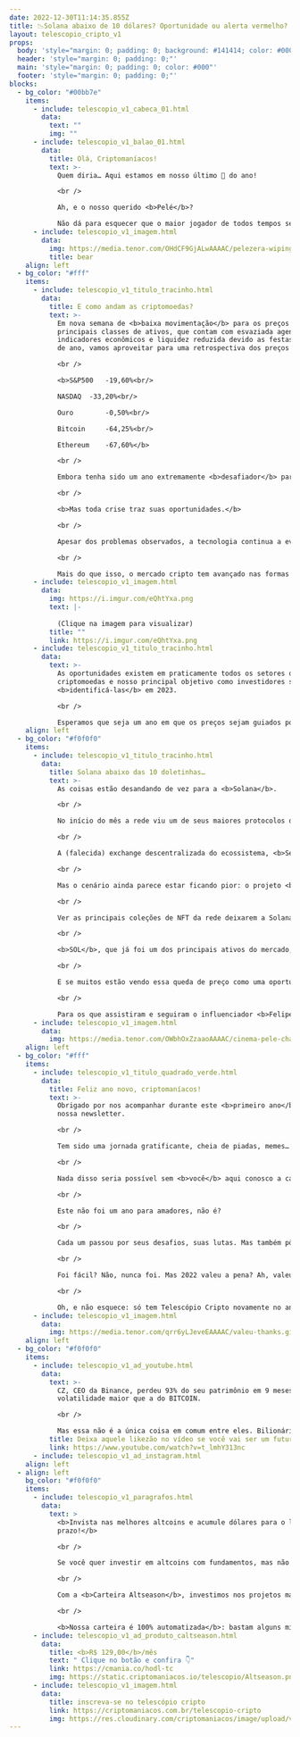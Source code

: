 ```yaml
---
date: 2022-12-30T11:14:35.855Z
title: 📉Solana abaixo de 10 dólares? Oportunidade ou alerta vermelho? 🔴
layout: telescopio_cripto_v1
props:
  body: 'style="margin: 0; padding: 0; background: #141414; color: #000"'
  header: 'style="margin: 0; padding: 0;"'
  main: 'style="margin: 0; padding: 0; color: #000"'
  footer: 'style="margin: 0; padding: 0;"'
blocks:
  - bg_color: "#00bb7e"
    items:
      - include: telescopio_v1_cabeca_01.html
        data:
          text: ""
          img: ""
      - include: telescopio_v1_balao_01.html
        data:
          title: Olá, Criptomaníacos!
          text: >-
            Quem diria… Aqui estamos em nosso último 🔭 do ano!

            <br />

            Ah, e o nosso querido <b>Pelé</b>? 

            Não dá para esquecer que o maior jogador de todos tempos se foi, mas vamos lembrar do rei com a alegria e irreverência que ele sempre teve.  ⚽👑
      - include: telescopio_v1_imagem.html
        data:
          img: https://media.tenor.com/OHdCF9GjALwAAAAC/pelezera-wiping-mouth.gif
          title: bear
    align: left
  - bg_color: "#fff"
    items:
      - include: telescopio_v1_titulo_tracinho.html
        data:
          title: E como andam as criptomoedas?
          text: >-
            Em nova semana de <b>baixa movimentação</b> para os preços das
            principais classes de ativos, que contam com esvaziada agenda de
            indicadores econômicos e liquidez reduzida devido as festas de fim
            de ano, vamos aproveitar para uma retrospectiva dos preços em 2022:

            <br />

            <b>S&P500	-19,60%<br/>

            NASDAQ	-33,20%<br/>

            Ouro		-0,50%<br/>

            Bitcoin 	-64,25%<br/>

            Ethereum	-67,60%</b>

            <br />

            Embora tenha sido um ano extremamente <b>desafiador</b> para todas as classes de ativos (incluindo a renda fixa), os problemas envolvendo algumas empresas do ecossistema trouxeram quedas ainda mais intensas para as criptomoedas.

            <br />

            <b>Mas toda crise traz suas oportunidades.</b>

            <br />

            Apesar dos problemas observados, a tecnologia continua a evoluir, o ecossistema parece amadurecer rapidamente e cada vez mais novos casos de uso reais seguem emergindo.

            <br />

            Mais do que isso, o mercado cripto tem avançado nas formas de avaliar os diferentes projetos sendo construídos, bem como os resultados financeiros gerados nas suas operações.
      - include: telescopio_v1_imagem.html
        data:
          img: https://i.imgur.com/eQhtYxa.png
          text: |-
            
            (Clique na imagem para visualizar)
          title: ""
          link: https://i.imgur.com/eQhtYxa.png
      - include: telescopio_v1_titulo_tracinho.html
        data:
          text: >-
            As oportunidades existem em praticamente todos os setores de
            criptomoedas e nosso principal objetivo como investidores será
            <b>identificá-las</b> em 2023.

            <br />

            Esperamos que seja um ano em que os preços sejam guiados por mais <b>fundamentos</b>, enquanto “memecoins” tenham cada vez menos atenção dos investidores.
    align: left
  - bg_color: "#f0f0f0"
    items:
      - include: telescopio_v1_titulo_tracinho.html
        data:
          title: Solana abaixo das 10 doletinhas…
          text: >-
            As coisas estão desandando de vez para a <b>Solana</b>. 

            <br />

            No início do mês a rede viu um de seus maiores protocolos de DeFi, <b>Raydium</b>,  ser hackeado em <b>2 milhões de dólares</b> e os fundos dos usuários se reduzir pela perda da confiança no projeto.

            <br />

            A (falecida) exchange descentralizada do ecossistema, <b>Serum</b>, precisou focar seus esforços em um projeto da comunidade chamado <b>Openbook</b> para tentar se manter relevante no cenário cripto.

            <br />

            Mas o cenário ainda parece estar ficando pior: o projeto <b>DeGods</b> informou que a sua coleção NFT será migrada para a blockchain da <b>Ethereum</b> no primeiro trimestre do próximo ano, enquanto a coleção <b>y00ts NFT</b>, que também foi primeiramente idealizada para a rede Solana, será transferida para a <b>Polygon</b>.

            <br />

            Ver as principais coleções de NFT da rede deixarem a Solana é um péssimo sinal, já que até a alguns meses atrás dizia-se que a blockchain era ideal para tokens não-fungíveis, por ser <b>super rápida</b> e <b>muito barata</b>.

            <br />

            <b>SOL</b>, que já foi um dos principais ativos do mercado, corre o risco de perder seu lugar entre as <b>20 maiores capitalizações do setor</b>. 

            <br />

            E se muitos estão vendo essa queda de preço como uma oportunidade única de compra, é importante também lembrar que esse pode ser um sinal vermelho: olhando fundamentalmente para a moeda, <b>a situação ainda não parece confortável para 2023</b>.

            <br />

            Para os que assistiram e seguiram o influenciador <b>Felipe Neto</b> quando ele se posicionou como um investidor de SOL, a sensação é de que “teria sido melhor ter ido ver o filme do Pelé”.
      - include: telescopio_v1_imagem.html
        data:
          img: https://media.tenor.com/OWbhOxZzaaoAAAAC/cinema-pele-chaves.gif
    align: left
  - bg_color: "#fff"
    items:
      - include: telescopio_v1_titulo_quadrado_verde.html
        data:
          title: Feliz ano novo, criptomaníacos!
          text: >-
            Obrigado por nos acompanhar durante este <b>primeiro ano</b> de
            nossa newsletter. 

            <br />

            Tem sido uma jornada gratificante, cheia de piadas, memes… mas sem colocar o <b>conhecimento e a informação</b> em primeiro lugar!

            <br />

            Nada disso seria possível sem <b>você</b> aqui conosco a cada edição. ❤️

            <br />

            Este não foi um ano para amadores, não é? 

            <br />

            Cada um passou por seus desafios, suas lutas. Mas também pôde <b>crescer</b> e se tornar um(a) investidor(a) melhor, uma pessoa melhor.

            <br />

            Foi fácil? Não, nunca foi. Mas 2022 valeu a pena? Ah, valeu! 💪

            <br />

            Oh, e não esquece: só tem Telescópio Cripto novamente no ano que vem! 🤭🤭🤭
      - include: telescopio_v1_imagem.html
        data:
          img: https://media.tenor.com/qrr6yLJeveEAAAAC/valeu-thanks.gif
    align: left
  - bg_color: "#f0f0f0"
    items:
      - include: telescopio_v1_ad_youtube.html
        data:
          text: >-
            CZ, CEO da Binance, perdeu 93% do seu patrimônio em 9 meses. Uma
            volatilidade maior que a do BITCOIN.

            <br />

            Mas essa não é a única coisa em comum entre eles. Bilionários e o BTC possuem um segredo que os fazem ressurgir das cinzas, quando todos já os consideram mortos.
          title: Deixa aquele likezão no vídeo se você vai ser um futuro bilionário!
          link: https://www.youtube.com/watch?v=t_lmhY313nc
      - include: telescopio_v1_ad_instagram.html
    align: left
  - align: left
    bg_color: "#f0f0f0"
    items:
      - include: telescopio_v1_paragrafos.html
        data:
          text: >
            <b>Invista nas melhores altcoins e acumule dólares para o longo
            prazo!</b>

            <br />

            Se você quer investir em altcoins com fundamentos, mas não sabe como avaliar os projetos e não consegue acertar os preços de entrada, temos a solução pra você.

            <br />

            Com a <b>Carteira Altseason</b>, investimos nos projetos mais promissores para o longo prazo, como Ethereum, Aave, Polygon e outros, aproveitando os melhores preços!

            <br />

            <b>Nossa carteira é 100% automatizada</b>: bastam alguns minutos para configurá-la e deixá-la rebalancear os seus ativos — não temos acesso aos seus fundos, podemos apenas rebalancear o seu portfólio.
      - include: telescopio_v1_ad_produto_caltseason.html
        data:
          title: <b>R$ 129,00</b>/mês
          text: " Clique no botão e confira 👇"
          link: https://cmania.co/hodl-tc
          img: https://static.criptomaniacos.io/telescopio/Altseason.png
      - include: telescopio_v1_imagem.html
        data:
          title: inscreva-se no telescópio cripto
          link: https://criptomaniacos.com.br/telescopio-cripto
          img: https://res.cloudinary.com/criptomaniacos/image/upload/v1662133224/telescopio/inscreva-se-telescopio.png
---
```

